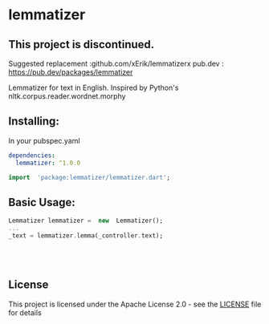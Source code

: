 # lemmatizer
## This project is discontinued. 
Suggested replacement :github.com/xErik/lemmatizerx
pub.dev : https://pub.dev/packages/lemmatizer

Lemmatizer for text in English. Inspired by Python's nltk.corpus.reader.wordnet.morphy
## Installing:
In your pubspec.yaml
```yaml
dependencies:
  lemmatizer: ^1.0.0
```
```dart
import  'package:lemmatizer/lemmatizer.dart';
```


## Basic Usage:
```dart
Lemmatizer lemmatizer =  new  Lemmatizer();
...
_text = lemmatizer.lemma(_controller.text);
```
<br>
<br>
   
## License
This project is licensed under the Apache License 2.0 - see the [LICENSE](LICENSE) file for details
